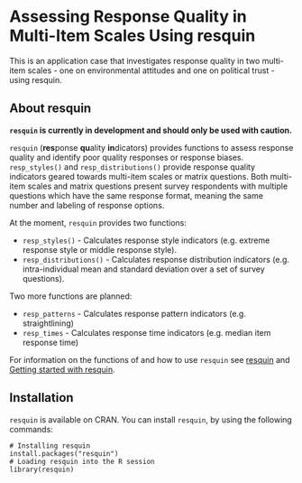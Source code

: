 # Assessing Response Quality in Multi-Item Scales Using resquin

This is an application case that investigates response quality in two multi-item scales - one on environmental attitudes
and one on political trust - using resquin.

## About resquin

**`resquin` is currently in development and should only be used with
caution.**

`resquin` (**res**ponse **qu**ality **in**dicators) provides functions
to assess response quality and identify poor quality responses or response biases.
`resp_styles()` and `resp_distributions()` provide response quality indicators geared towards multi-item
scales or matrix questions. Both multi-item scales and matrix questions
present survey respondents with multiple questions which have the same response format,
meaning the same number and labeling of response options.

At the moment, `resquin` provides two functions:

-   `resp_styles()` - Calculates response style indicators (e.g. extreme
    response style or middle response style).
-   `resp_distributions()` - Calculates response distribution indicators
    (e.g. intra-individual mean and standard deviation over a set of
    survey questions).

Two more functions are planned:

-   `resp_patterns` - Calculates response pattern indicators (e.g.
    straightlining)
-   `resp_times` - Calculates response time indicators (e.g. median item
    response time)
    
For information on the functions of and how to use `resquin` see [resquin](https://matroth.github.io/resquin/) and [Getting started with resquin](https://matroth.github.io/resquin/articles/getting_started_with_resquin.html).

## Installation

`resquin` is available on CRAN. You can install `resquin`, by using the following commands:

```{r install resquin}
# Installing resquin
install.packages("resquin")
# Loading resquin into the R session
library(resquin)
```
